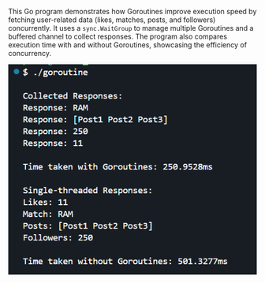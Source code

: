 This Go program demonstrates how Goroutines improve execution speed by fetching user-related data (likes, matches, posts, and followers) concurrently. It uses a `sync.WaitGroup` to manage multiple Goroutines and a buffered channel to collect responses. The program also compares execution time with and without Goroutines, showcasing the efficiency of concurrency.

![alt text](image.png)